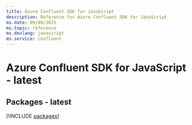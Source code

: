 ```yaml
---
title: Azure Confluent SDK for JavaScript
description: Reference for Azure Confluent SDK for JavaScript
ms.date: 09/09/2025
ms.topic: reference
ms.devlang: javascript
ms.service: confluent
---
```

# Azure Confluent SDK for JavaScript - latest
## Packages - latest
[!INCLUDE [packages](confluent-index.md)]
